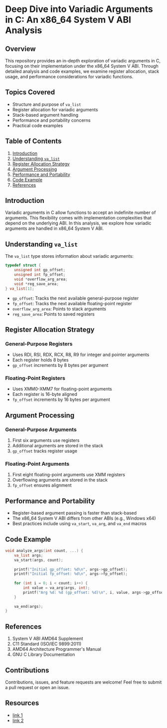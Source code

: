 # Deep Dive into Variadic Arguments in C: An x86_64 System V ABI Analysis

## Overview
This repository provides an in-depth exploration of variadic arguments in C, focusing on their implementation under the x86_64 System V ABI. Through detailed analysis and code examples, we examine register allocation, stack usage, and performance considerations for variadic functions.

## Topics Covered
- Structure and purpose of `va_list`
- Register allocation for variadic arguments
- Stack-based argument handling
- Performance and portability concerns
- Practical code examples

## Table of Contents
1. [Introduction](#introduction)
2. [Understanding `va_list`](#understanding-va_list)
3. [Register Allocation Strategy](#register-allocation-strategy)
4. [Argument Processing](#argument-processing)
5. [Performance and Portability](#performance-and-portability)
6. [Code Example](#code-example)
7. [References](#references)

## Introduction
Variadic arguments in C allow functions to accept an indefinite number of arguments. This flexibility comes with implementation complexities that depend on the underlying ABI. In this analysis, we explore how variadic arguments are handled in x86_64 System V ABI.

## Understanding `va_list`
The `va_list` type stores information about variadic arguments:

```c
typedef struct {
    unsigned int gp_offset;
    unsigned int fp_offset;
    void *overflow_arg_area;
    void *reg_save_area;
} va_list[1];
```

- `gp_offset`: Tracks the next available general-purpose register
- `fp_offset`: Tracks the next available floating-point register
- `overflow_arg_area`: Points to stack arguments
- `reg_save_area`: Points to saved registers

## Register Allocation Strategy
### General-Purpose Registers
- Uses RDI, RSI, RDX, RCX, R8, R9 for integer and pointer arguments
- Each register holds 8 bytes
- `gp_offset` increments by 8 bytes per argument

### Floating-Point Registers
- Uses XMM0-XMM7 for floating-point arguments
- Each register is 16-byte aligned
- `fp_offset` increments by 16 bytes per argument

## Argument Processing
### General-Purpose Arguments
1. First six arguments use registers
2. Additional arguments are stored in the stack
3. `gp_offset` tracks register usage

### Floating-Point Arguments
1. First eight floating-point arguments use XMM registers
2. Overflowing arguments are stored in the stack
3. `fp_offset` ensures alignment

## Performance and Portability
- Register-based argument passing is faster than stack-based
- The x86_64 System V ABI differs from other ABIs (e.g., Windows x64)
- Best practices include using `va_start`, `va_arg`, and `va_end` macros

## Code Example
```c
void analyze_args(int count, ...) {
    va_list args;
    va_start(args, count);
    
    printf("Initial gp_offset: %d\n", args->gp_offset);
    printf("Initial fp_offset: %d\n", args->fp_offset);
    
    for (int i = 0; i < count; i++) {
        int value = va_arg(args, int);
        printf("Arg %d: %d (gp_offset: %d)\n", i, value, args->gp_offset);
    }
    
    va_end(args);
}
```

## References
1. System V ABI AMD64 Supplement
2. C11 Standard (ISO/IEC 9899:2011)
3. AMD64 Architecture Programmer's Manual
4. GNU C Library Documentation

## Contributions
Contributions, issues, and feature requests are welcome! Feel free to submit a pull request or open an issue.

## Resources

* [link 1](https://miro.com/app/board/uXjVN-42a5k=/)
* [link 2](https://softwareengineering.stackexchange.com/questions/232838/what-is-the-underlying-mechanism-behind-va-list-and-where-is-it-defined)
